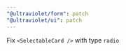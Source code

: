 ```yaml
---
"@ultraviolet/form": patch
"@ultraviolet/ui": patch
---
```


Fix `<SelectableCard />` with type `radio`
